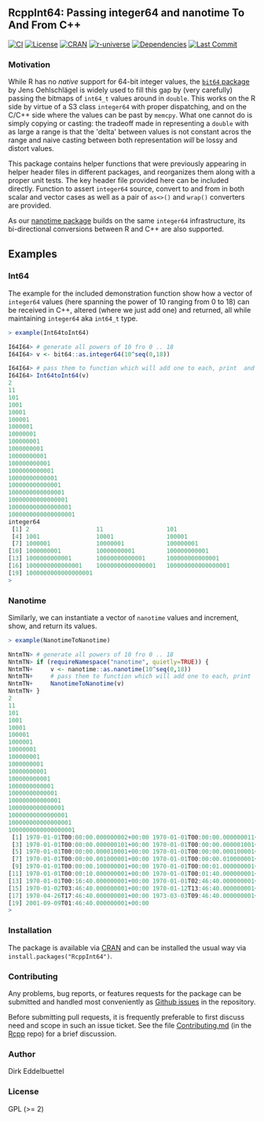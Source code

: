 
## RcppInt64: Passing integer64 and nanotime To And From C++

[![CI](https://github.com/eddelbuettel/RcppInt64/actions/workflows/r2u.yaml/badge.svg)](https://github.com/eddelbuettel/RcppInt64/actions/workflows/r2u.yaml)
[![License](https://eddelbuettel.github.io/badges/GPL2+.svg)](https://www.gnu.org/licenses/gpl-2.0.html)
[![CRAN](https://www.r-pkg.org/badges/version/RcppInt64)](https://cran.r-project.org/package=RcppInt64)
[![r-universe](https://eddelbuettel.r-universe.dev/badges/RcppInt64)](https://eddelbuettel.r-universe.dev/RcppInt64)
[![Dependencies](https://tinyverse.netlify.app/badge/RcppInt64)](https://cran.r-project.org/package=RcppInt64)
[![Last Commit](https://img.shields.io/github/last-commit/eddelbuettel/rcppint64)](https://github.com/eddelbuettel/rcppint64)

### Motivation

While R has no _native_ support for 64-bit integer values, the [`bit64`
package](https://cran.r-project.org/package=bit64) by Jens Oehlschlägel is widely used to fill this
gap by (very carefully) passing the bitmaps of `int64_t` values around in `double`.  This works on
the R side by virtue of a S3 class `integer64` with proper dispatching, and on the C/C++ side where
the values can be past by `memcpy`.  What one cannot do is simply copying or casting: the tradeoff
made in representing a `double` with as large a range is that the 'delta' between values is not
constant acros the range and naive casting between both representation *will* be lossy and distort
values.

This package contains helper functions that were previously appearing in helper header files in
different packages, and reorganizes them along with a proper unit tests.  The key header file
provided here can be included directly. Function to assert `integer64` source, convert to and from
in both scalar and vector cases as well as a pair of `as<>()` and `wrap()` converters are provided.

As our [nanotime package](https://github.com/eddelbuettel/nanotime) builds on the same `integer64`
infrastructure, its bi-directional conversions between R and C++ are also supported.

## Examples

### Int64

The example for the included demonstration function show how a vector of
`integer64` values (here spanning the power of 10 ranging from 0 to 18)
can be received in C++, altered (where we just add one) and returned, all
while maintaining `integer64` aka `int64_t` type.

```r
> example(Int64toInt64)

I64I64> # generate all powers of 10 fro 0 .. 18
I64I64> v <- bit64::as.integer64(10^seq(0,18))

I64I64> # pass them to function which will add one to each, print  and return
I64I64> Int64toInt64(v)
2
11
101
1001
10001
100001
1000001
10000001
100000001
1000000001
10000000001
100000000001
1000000000001
10000000000001
100000000000001
1000000000000001
10000000000000001
100000000000000001
1000000000000000001
integer64
 [1] 2                   11                  101
 [4] 1001                10001               100001
 [7] 1000001             10000001            100000001
[10] 1000000001          10000000001         100000000001
[13] 1000000000001       10000000000001      100000000000001
[16] 1000000000000001    10000000000000001   100000000000000001
[19] 1000000000000000001
>
```

### Nanotime

Similarly, we can instantiate a vector of `nanotime` values and increment, show, and return its
values.

```r
> example(NanotimeToNanotime)

NntmTN> # generate all powers of 10 fro 0 .. 18
NntmTN> if (requireNamespace("nanotime", quietly=TRUE)) {
NntmTN+     v <- nanotime::as.nanotime(10^seq(0,18))
NntmTN+     # pass them to function which will add one to each, print  and return
NntmTN+     NanotimeToNanotime(v)
NntmTN+ }
2
11
101
1001
10001
100001
1000001
10000001
100000001
1000000001
10000000001
100000000001
1000000000001
10000000000001
100000000000001
1000000000000001
10000000000000001
100000000000000001
1000000000000000001
 [1] 1970-01-01T00:00:00.000000002+00:00 1970-01-01T00:00:00.000000011+00:00
 [3] 1970-01-01T00:00:00.000000101+00:00 1970-01-01T00:00:00.000001001+00:00
 [5] 1970-01-01T00:00:00.000010001+00:00 1970-01-01T00:00:00.000100001+00:00
 [7] 1970-01-01T00:00:00.001000001+00:00 1970-01-01T00:00:00.010000001+00:00
 [9] 1970-01-01T00:00:00.100000001+00:00 1970-01-01T00:00:01.000000001+00:00
[11] 1970-01-01T00:00:10.000000001+00:00 1970-01-01T00:01:40.000000001+00:00
[13] 1970-01-01T00:16:40.000000001+00:00 1970-01-01T02:46:40.000000001+00:00
[15] 1970-01-02T03:46:40.000000001+00:00 1970-01-12T13:46:40.000000001+00:00
[17] 1970-04-26T17:46:40.000000001+00:00 1973-03-03T09:46:40.000000001+00:00
[19] 2001-09-09T01:46:40.000000001+00:00
>
```

### Installation

The package is available via [CRAN](https://cran.r-project.org) and can be installed the usual way
via `install.packages("RcppInt64")`.

### Contributing

Any problems, bug reports, or features requests for the package can be submitted and handled most
conveniently as [Github issues](https://github.com/eddelbuettel/rcppint64/issues) in the
repository.

Before submitting pull requests, it is frequently preferable to first discuss need and scope in such
an issue ticket.  See the file
[Contributing.md](https://github.com/RcppCore/Rcpp/blob/master/Contributing.md) (in the
[Rcpp](https://github.com/RcppCore/Rcpp) repo) for a brief discussion.

### Author

Dirk Eddelbuettel

### License

GPL (>= 2)

